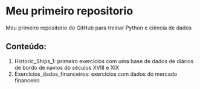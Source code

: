 # Meu primeiro repositorio
 Meu primeiro repositorio do GitHub para treinar Python e ciência de dados

## Conteúdo:

1.  Historic_Ships_1: primeiro exercícios com uma base de dados de diários de bordo de navios do séculos XVIII e XIX
2.  Exercícios_dados_financeiros: exercícios com dados do mercado financeiro
